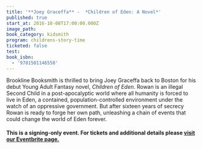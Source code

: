 ```yaml
---
title: '**Joey Graceffa** -  *Children of Eden: A Novel*'
published: true
start_at: 2016-10-08T17:00:00.000Z
image_path:
book_category: kidsmith
program: childrens-story-time
ticketed: false
test:
book_isbn:
  - '9781501146558'
---
```



Brookline Booksmith is thrilled to bring Joey Graceffa back to Boston for his debut Young Adult Fantasy novel, *Children of Eden*. Rowan is an illegal Second Child in a post-apocalyptic world where all humanity is forced to live in Eden, a contained, population-controlled environment under the watch of an oppressive government. But after sixteen years of secrecy Rowan is ready to forge her own path, unleashing a chain of events that could change the world of Eden forever.

#### **This is a signing-only event. For tickets and additional details please [visit our Eventbrite page.](https://www.eventbrite.com/e/108-joey-graceffa-children-of-eden-book-signing-tickets-27609026341)**